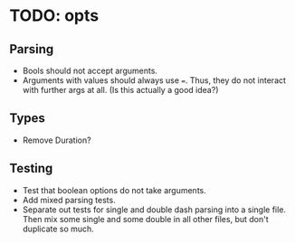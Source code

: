 # TODO: opts

## Parsing

+ Bools should not accept arguments.
+ Arguments with values should always use `=`.  Thus, they do not interact with
  further args at all.   (Is this actually a good idea?)

## Types

+ Remove Duration?

## Testing

+ Test that boolean options do not take arguments.
+ Add mixed parsing tests.
+ Separate out tests for single and double dash parsing into a single file.
  Then mix some single and some double in all other files, but don't duplicate
  so much.

